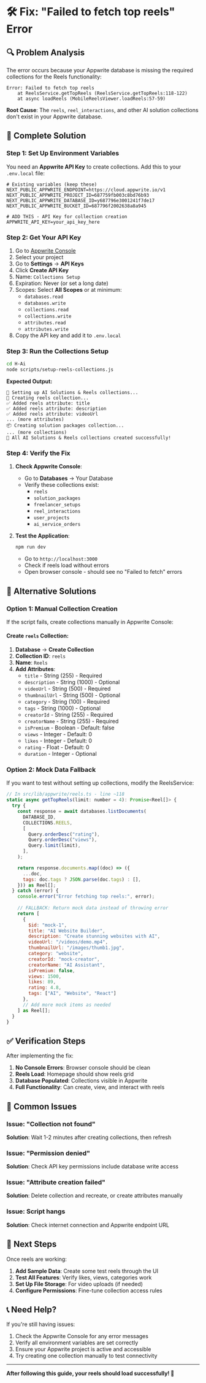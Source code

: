 # 🛠️ Fix: "Failed to fetch top reels" Error

## 🔍 Problem Analysis

The error occurs because your Appwrite database is missing the required collections for the Reels functionality:

```
Error: Failed to fetch top reels
    at ReelsService.getTopReels (ReelsService.getTopReels:118-122)
    at async loadReels (MobileReelsViewer.loadReels:57-59)
```

**Root Cause**: The `reels`, `reel_interactions`, and other AI solution collections don't exist in your Appwrite database.

## 🎯 Complete Solution

### Step 1: Set Up Environment Variables

You need an **Appwrite API Key** to create collections. Add this to your `.env.local` file:

```env
# Existing variables (keep these)
NEXT_PUBLIC_APPWRITE_ENDPOINT=https://cloud.appwrite.io/v1
NEXT_PUBLIC_APPWRITE_PROJECT_ID=687759fb003c8bd76b93
NEXT_PUBLIC_APPWRITE_DATABASE_ID=y687796e3001241f7de17
NEXT_PUBLIC_APPWRITE_BUCKET_ID=687796f2002638a8a945

# ADD THIS - API Key for collection creation
APPWRITE_API_KEY=your_api_key_here
```

### Step 2: Get Your API Key

1. Go to [Appwrite Console](https://cloud.appwrite.io)
2. Select your project
3. Go to **Settings** → **API Keys**
4. Click **Create API Key**
5. Name: `Collections Setup`
6. Expiration: Never (or set a long date)
7. Scopes: Select **All Scopes** or at minimum:
   - `databases.read`
   - `databases.write` 
   - `collections.read`
   - `collections.write`
   - `attributes.read`
   - `attributes.write`
8. Copy the API key and add it to `.env.local`

### Step 3: Run the Collections Setup

```bash
cd H-Ai
node scripts/setup-reels-collections.js
```

**Expected Output:**
```
🚀 Setting up AI Solutions & Reels collections...
📱 Creating reels collection...
✅ Added reels attribute: title
✅ Added reels attribute: description
✅ Added reels attribute: videoUrl
... (more attributes)
📦 Creating solution packages collection...
... (more collections)
🎉 All AI Solutions & Reels collections created successfully!
```

### Step 4: Verify the Fix

1. **Check Appwrite Console**:
   - Go to **Databases** → Your Database
   - Verify these collections exist:
     - `reels`
     - `solution_packages`
     - `freelancer_setups`
     - `reel_interactions`
     - `user_projects`
     - `ai_service_orders`

2. **Test the Application**:
   ```bash
   npm run dev
   ```
   - Go to `http://localhost:3000`
   - Check if reels load without errors
   - Open browser console - should see no "Failed to fetch" errors

## 🔧 Alternative Solutions

### Option 1: Manual Collection Creation

If the script fails, create collections manually in Appwrite Console:

#### Create `reels` Collection:
1. **Database** → **Create Collection**
2. **Collection ID**: `reels`
3. **Name**: `Reels`
4. **Add Attributes**:
   - `title` - String (255) - Required
   - `description` - String (1000) - Optional
   - `videoUrl` - String (500) - Required
   - `thumbnailUrl` - String (500) - Optional
   - `category` - String (100) - Required
   - `tags` - String (1000) - Optional
   - `creatorId` - String (255) - Required
   - `creatorName` - String (255) - Required
   - `isPremium` - Boolean - Default: false
   - `views` - Integer - Default: 0
   - `likes` - Integer - Default: 0
   - `rating` - Float - Default: 0
   - `duration` - Integer - Optional

### Option 2: Mock Data Fallback

If you want to test without setting up collections, modify the ReelsService:

```javascript
// In src/lib/appwrite/reels.ts - line ~118
static async getTopReels(limit: number = 4): Promise<Reel[]> {
  try {
    const response = await databases.listDocuments(
      DATABASE_ID,
      COLLECTIONS.REELS,
      [
        Query.orderDesc("rating"),
        Query.orderDesc("views"),
        Query.limit(limit),
      ],
    );

    return response.documents.map((doc) => ({
      ...doc,
      tags: doc.tags ? JSON.parse(doc.tags) : [],
    })) as Reel[];
  } catch (error) {
    console.error("Error fetching top reels:", error);
    
    // FALLBACK: Return mock data instead of throwing error
    return [
      {
        $id: "mock-1",
        title: "AI Website Builder",
        description: "Create stunning websites with AI",
        videoUrl: "/videos/demo.mp4",
        thumbnailUrl: "/images/thumb1.jpg",
        category: "website",
        creatorId: "mock-creator",
        creatorName: "AI Assistant",
        isPremium: false,
        views: 1500,
        likes: 89,
        rating: 4.8,
        tags: ["AI", "Website", "React"]
      },
      // Add more mock items as needed
    ] as Reel[];
  }
}
```

## ✅ Verification Steps

After implementing the fix:

1. **No Console Errors**: Browser console should be clean
2. **Reels Load**: Homepage should show reels grid
3. **Database Populated**: Collections visible in Appwrite
4. **Full Functionality**: Can create, view, and interact with reels

## 🚨 Common Issues

### Issue: "Collection not found"
**Solution**: Wait 1-2 minutes after creating collections, then refresh

### Issue: "Permission denied"
**Solution**: Check API key permissions include database write access

### Issue: "Attribute creation failed"
**Solution**: Delete collection and recreate, or create attributes manually

### Issue: Script hangs
**Solution**: Check internet connection and Appwrite endpoint URL

## 🎯 Next Steps

Once reels are working:

1. **Add Sample Data**: Create some test reels through the UI
2. **Test All Features**: Verify likes, views, categories work
3. **Set Up File Storage**: For video uploads (if needed)
4. **Configure Permissions**: Fine-tune collection access rules

## 📞 Need Help?

If you're still having issues:

1. Check the Appwrite Console for any error messages
2. Verify all environment variables are set correctly
3. Ensure your Appwrite project is active and accessible
4. Try creating one collection manually to test connectivity

---

**After following this guide, your reels should load successfully! 🎉**